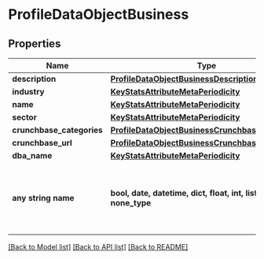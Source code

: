 # ProfileDataObjectBusiness


## Properties
Name | Type | Description | Notes
------------ | ------------- | ------------- | -------------
**description** | [**ProfileDataObjectBusinessDescription**](ProfileDataObjectBusinessDescription.md) |  | 
**industry** | [**KeyStatsAttributeMetaPeriodicity**](KeyStatsAttributeMetaPeriodicity.md) |  | 
**name** | [**KeyStatsAttributeMetaPeriodicity**](KeyStatsAttributeMetaPeriodicity.md) |  | 
**sector** | [**KeyStatsAttributeMetaPeriodicity**](KeyStatsAttributeMetaPeriodicity.md) |  | 
**crunchbase_categories** | [**ProfileDataObjectBusinessCrunchbaseCategories**](ProfileDataObjectBusinessCrunchbaseCategories.md) |  | [optional] 
**crunchbase_url** | [**ProfileDataObjectBusinessCrunchbaseUrl**](ProfileDataObjectBusinessCrunchbaseUrl.md) |  | [optional] 
**dba_name** | [**KeyStatsAttributeMetaPeriodicity**](KeyStatsAttributeMetaPeriodicity.md) |  | [optional] 
**any string name** | **bool, date, datetime, dict, float, int, list, str, none_type** | any string name can be used but the value must be the correct type | [optional]

[[Back to Model list]](../README.md#documentation-for-models) [[Back to API list]](../README.md#documentation-for-api-endpoints) [[Back to README]](../README.md)


